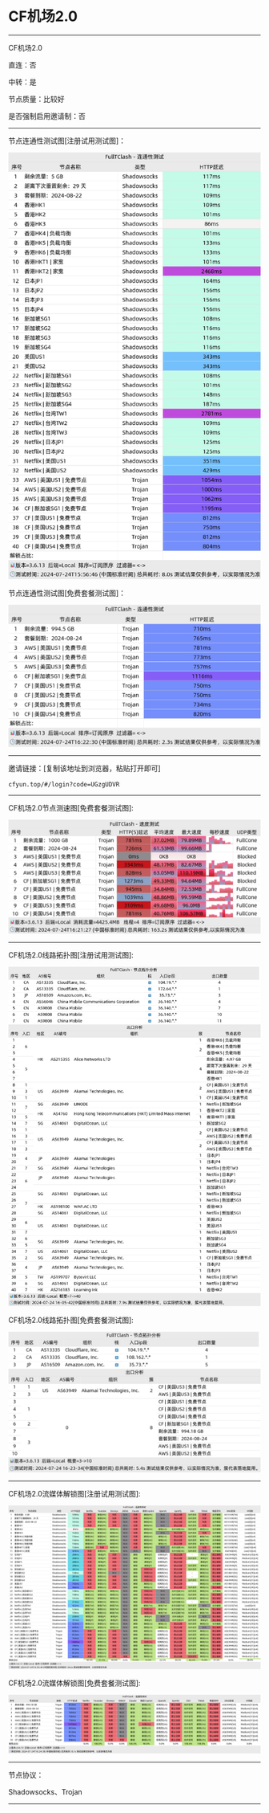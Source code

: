# CF机场2.0

-------------------------

CF机场2.0

直连：否

中转：是

节点质量：比较好

是否强制启用邀请制：否

-------------------------

节点连通性测试图[注册试用测试图]：

![image](/img/9.png)

节点连通性测试图[免费套餐测试图]：

![image](/img/10.png)

-------------------------

邀请链接：[复制该地址到浏览器，粘贴打开即可]

    cfyun.top/#/login?code=UGzgUDVR

-------------------------

CF机场2.0节点测速图[免费套餐测试图]:

![image](/img/12.png)

-------------------------

CF机场2.0线路拓扑图[注册试用测试图]:

![image](/img/13.png)

CF机场2.0线路拓扑图[免费套餐测试图]:

![image](/img/14.png)

-------------------------

CF机场2.0流媒体解锁图[注册试用测试图]:

![image](/img/15.png)

CF机场2.0流媒体解锁图[免费套餐测试图]:

![image](/img/16.png)

-------------------------

节点协议：

Shadowsocks、Trojan

-------------------------
